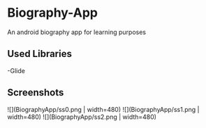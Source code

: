 # Biography-App
An android biography app for learning purposes

## Used Libraries
-Glide

## Screenshots
![](BiographyApp/ss0.png | width=480)
![](BiographyApp/ss1.png | width=480)
![](BiographyApp/ss2.png | width=480)
